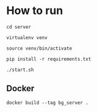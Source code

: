 # How to run

```
cd server

virtualenv venv

source venv/bin/activate

pip install -r requirements.txt

./start.sh
```


## Docker

`docker build --tag bg_server .`
